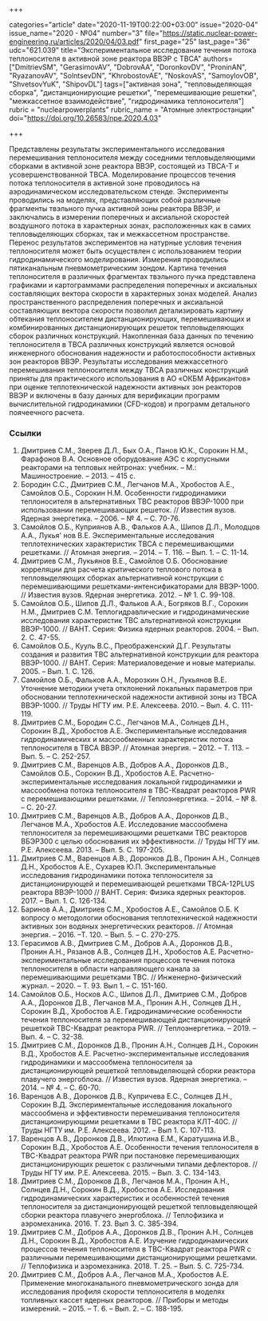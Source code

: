 +++

categories="article"
date="2020-11-19T00:22:00+03:00"
issue="2020-04"
issue_name="2020 - №04"
number="3"
file="https://static.nuclear-power-engineering.ru/articles/2020/04/03.pdf"
first_page="25"
last_page="36"
udc="621.039"
title="Экспериментальное исследование течения потока теплоносителя в активной зоне реактора ВВЭР с ТВСА"
authors=["DmitrievSM", "GerasimovAV", "DobrovAA", "DoronkovDV", "ProninAN", "RyazanovAV", "SolntsevDN", "KhrobostovAE", "NoskovAS", "SamoylovOB", "ShvetsovYuK", "ShipovDL"]
tags=["активная зона", "тепловыделяющая сборка", "дистанционирующие решетки", "перемешивающие решетки", "межкассетное взаимодействие", "гидродинамика теплоносителя"]
rubric = "nuclearpowerplants"
rubric_name = "Aтомные электростанции"
doi="https://doi.org/10.26583/npe.2020.4.03"

+++

Представлены результаты экспериментального исследования перемешивания теплоносителя между соседними тепловыделяющими сборками в активной зоне реактора ВВЭР, состоящей из ТВСА-Т и усовершенствованной ТВСА. Моделирование процессов течения потока теплоносителя в активной зоне проводилось на аэродинамическом исследовательском стенде. Эксперименты проводились на моделях, представляющих собой различные фрагменты твэльного пучка активной зоны реактора ВВЭР, и заключались в измерении поперечных и аксиальной скоростей воздушного потока в характерных зонах, расположенных как в самих тепловыделяющих сборках, так и межкассетном пространстве. Перенос результатов экспериментов на натурные условия течения теплоносителя может быть осуществлен с использованием теории гидродинамического моделирования. Измерения проводились пятиканальным пневмометрическим зондом. Картина течения теплоносителя в различных фрагментах твэльного пучка представлена графиками и картограммами распределения поперечных и аксиальных составляющих вектора скорости в характерных зонах моделей. Анализ пространственного распределения поперечных и аксиальной составляющих вектора скорости позволил детализировать картину обтекания теплоносителем дистанционирующих, перемешивающих и комбинированных дистанционирующих решеток тепловыделяющих сборок различных конструкций. Накопленная база данных по течению теплоносителя в ТВСА различных конструкций является основой инженерного обоснования надежности и работоспособности активных зон реакторов ВВЭР. Результаты исследования межкассетного перемешивания теплоносителя между ТВСА различных конструкций приняты для практического использования в АО «ОКБМ Африкантов» при оценке теплотехнической надежности активных зон реакторов ВВЭР и включены в базу данных для верификации программ вычислительной гидродинамики (CFD-кодов) и программ детального поячеечного расчета.

### Ссылки

1. Дмитриев С.М., Зверев Д.Л., Бых О.А., Панов Ю.К., Сорокин Н.М., Фарафонов В.А. Основное оборудование АЭС с корпусными реакторами на тепловых нейтронах: учебник. – М.: Машиностроение. – 2013. – 415 с.
2. Бородин С.С., Дмитриев С.М., Легчанов М.А., Хробостов А.Е., Самойлов О.Б., Сорокин Н.М. Особенности гидродинамики теплоносителя в альтернативных ТВС реакторов ВВЭР-1000 при использовании перемешивающих решеток. // Известия вузов. Ядерная энергетика. – 2006. – № 4. – С. 70-76.
3. Самойлов О.Б., Куприянов А.В., Фальков А.А., Шипов Д.Л., Молодцов А.А., Лукья' нов В.Е. Экспериментальные исследования теплотехнических характеристик ТВСА с перемешивающими решетками. // Атомная энергия. – 2014. – Т. 116. – Вып. 1. – С. 11-14.
4. Дмитриев С.М., Лукьянов В.Е., Самойлов О.Б. Обоснование корреляции для расчета критического теплового потока в тепловыделяющих сборках альтернативной конструкции с перемешивающими решетками-интенсификаторами для ВВЭР-1000. // Известия вузов. Ядерная энергетика. 2012. – № 1. С. 99-108.
5. Самойлов О.Б., Шипов Д.Л., Фальков A.A., Богряков В.Г., Сорокин Н.М., Дмитриев С.М. Теплогидравлические и гидродинамические исследования характеристик TBC альтернативной конструкции ВВЭР-1000. // ВАНТ. Серия: Физика ядерных реакторов. 2004. – Вып. 2. С. 47-55.
6. Самойлов О.Б., Кууль В.С., Преображенский Д.Г. Результаты создания и развития ТВС альтернативной конструкции для реактора ВВЭР-1000. // ВАНТ. Серия: Материаловедение и новые материалы. 2005. – Вып. 1. С. 126.
7. Самойлов О.Б., Фальков А.А., Морозкин О.Н., Лукьянов В.Е. Уточнение методики учета отклонений локальных параметров при обосновании теплотехнической надежности активной зоны из ТВСА ВВЭР-1000. // Труды НГТУ им. Р.Е. Алексеева. 2010. – Вып. 4. С. 111-119.
8. Дмитриев С.М., Бородин С.С., Легчанов М.А., Солнцев Д.Н., Сорокин В.Д., Хробостов А.Е. Экспериментальные исследования гидродинамических и массообменных характеристик потока теплоносителя в ТВСА ВВЭР. // Атомная энергия. – 2012. – Т. 113. – Вып. 5. – С. 252-257.
9. Дмитриев С.М., Варенцов А.В., Добров А.А., Доронков Д.В., Самойлов О.Б., Сорокин В.Д., Хробостов А.Е. Расчетно-экспериментальные исследования локальной гидродинамики и массообмена потока теплоносителя в ТВС-Квадрат реакторов PWR с перемешивающими решетками. // Теплоэнергетика. – 2014. – № 8. – С. 20-27.
10. Дмитриев С.М., Варенцов А.В., Добров А.А., Доронков Д.В., Легчанов М.А., Хробостов А.Е. Исследование массообмена теплоносителя за перемешивающими решетками ТВС реакторов ВБЭР300 с целью обоснования их эффективности. // Труды НГТУ им. Р.Е. Алексеева. 2013. – Вып. 5. С. 197-205.
11. Дмитриев С.М., Варенцов А.В., Доронков Д.В., Пронин А.Н., Солнцев Д.Н., Хробостов А.Е., Сухарев Ю.П. Экспериментальные исследования гидродинамики потока теплоносителя за дистанционирующей и перемешивающей решетками ТВСА-12PLUS реактора ВВЭР-1000 // ВАНТ. Серия: Физика ядерных реакторов. 2017. – Вып. 1. С. 126-134.
12. Баринов А.А., Дмитриев С.М., Хробостов А.Е., Самойлов О.Б. К вопросу о методологии обоснования теплотехнической надежности активных зон водяных энергетических реакторов. // Атомная энергия. – 2016. –Т. 120. – Вып. 5. – С. 270-275.
13. Герасимов А.В., Дмитриев С.М., Добров А.А., Доронков Д.В., Пронин А.Н., Рязанов А.В., Солнцев Д.Н., Хробостов А.Е. Расчетно-экспериментальные исследования процессов течения потока теплоносителя в области направляющего канала за перемешивающими решетками ТВС. // Инженерно-физический журнал. – 2020. – Т. 93. Вып 1. – С. 151-160.
14. Самойлов О.Б., Носков А.С., Шипов Д.Л., Дмитриев С.М., Добров А.А., Доронков Д.В., Легчанов М.А., Пронин А.Н., Солнцев Д.Н., Сорокин В.Д., Хробостов А.Е. Гидродинамические особенности течения теплоносителя за перемешивающей дистанционирующей решеткой ТВС-Квадрат реактора PWR. // Теплоэнергетика. – 2019. – Вып. 4. – С. 32-38.
15. Дмитриев С.М., Доронков Д.В., Пронин А.Н., Солнцев Д.Н., Сорокин В.Д., Хробостов А.Е. Расчетно-экспериментальные исследования гидродинамики и массообмена теплоносителя за дистанционирующей решеткой тепловыделяющей сборки реактора плавучего энергоблока. // Известия вузов. Ядерная энергетика. – 2014. – № 4. – С. 60-70.
16. Варенцов А.В., Доронков Д.В., Купричева Е.С., Солнцев Д.Н., Сорокин В.Д. Экспериментальные исследования локального массообмена и эффективности перемешивания теплоносителя дистанционирующими решетками в ТВС реактора КЛТ-40С. // Труды НГТУ им. Р.Е. Алексеева. 2012. – Вып 1. С. 107-113.
17. Варенцов А.В., Доронков Д.В., Илютина Е.М., Каратушина И.В., Сорокин В.Д., Хробостов А.Е. Особенности течения теплоносителя в ТВС-Квадрат реактора PWR при постановке перемешивающих дистанционирующих решеток с различными типами дефлекторов. // Труды НГТУ им. Р.Е. Алексеева. 2015. – Вып. 3. С. 134-143.
18. Дмитриев С.М., Доронков Д.В., Легчанов М.А., Пронин А.Н., Солнцев Д.Н., Сорокин В.Д., Хробостов А.Е. Исследования гидродинамических характеристик и особенностей течения теплоносителя за дистанционирующей решеткой тепловыделяющей сборки реактора плавучего энергоблока. // Теплофизика и аэромеханика. 2016. Т. 23. Вып 3. С. 385-394.
19. Дмитриев С.М., Добров А.А., Доронков Д.В., Пронин А.Н., Солнцев Д.Н., Сорокин В.Д., Хробостов А.Е. Изучение гидродинамических процессов течения теплоносителя в ТВС-Квадрат реактора PWR с различными перемешивающими дистанционирующими решетками. // Теплофизика и аэромеханика. 2018. Т. 25. – Вып. 5. С. 725-734.
20. Дмитриев С.М., Добров А.А., Легчанов М.А., Хробостов А.Е. Применение многоканального пневмометрического зонда для исследования профиля скорости теплоносителя в моделях топливных кассет ядерных реакторов. // Приборы и методы измерений. – 2015. – Т. 6. – Вып. 2. – С. 188-195.
